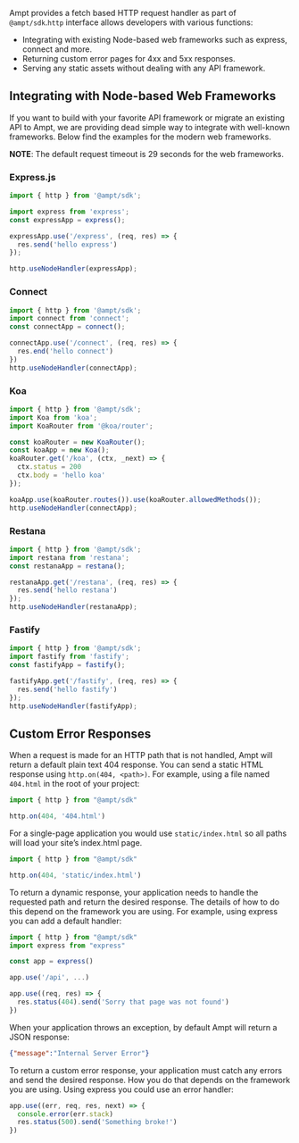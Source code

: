 <!--
title: HTTP Request Handling
menuText: HTTP Request Handling
description: Easy-to-use interface to handle incoming http requests without needing a web framework.
menuOrder: 8
parent: Building Blocks
-->

Ampt provides a fetch based HTTP request handler as part of `@ampt/sdk`.`http`  interface allows developers with various functions: 

- Integrating with existing Node-based web frameworks such as express, connect and more.
- Returning custom error pages for 4xx and 5xx responses.
- Serving any static assets without dealing with any API framework.

## Integrating with Node-based Web Frameworks

If you want to build with your favorite API framework or migrate an existing API to Ampt, we are providing dead simple way to integrate with well-known frameworks. Below find the examples for the modern web frameworks. 

**NOTE**: The default request timeout is 29 seconds for the web frameworks. 

### Express.js

```jsx
import { http } from '@ampt/sdk';

import express from 'express';
const expressApp = express();

expressApp.use('/express', (req, res) => {
  res.send('hello express')
});

http.useNodeHandler(expressApp);
```

### Connect

```jsx
import { http } from '@ampt/sdk';
import connect from 'connect';
const connectApp = connect();

connectApp.use('/connect', (req, res) => {
  res.end('hello connect')
})
http.useNodeHandler(connectApp);
```

### Koa

```jsx
import { http } from '@ampt/sdk';
import Koa from 'koa';
import KoaRouter from '@koa/router';

const koaRouter = new KoaRouter();
const koaApp = new Koa();
koaRouter.get('/koa', (ctx, _next) => {
  ctx.status = 200
  ctx.body = 'hello koa'
});

koaApp.use(koaRouter.routes()).use(koaRouter.allowedMethods());
http.useNodeHandler(connectApp);
```

### Restana

```jsx
import { http } from '@ampt/sdk';
import restana from 'restana';
const restanaApp = restana();

restanaApp.get('/restana', (req, res) => {
  res.send('hello restana')
});
http.useNodeHandler(restanaApp);
```

### Fastify

```jsx
import { http } from '@ampt/sdk';
import fastify from 'fastify';
const fastifyApp = fastify();

fastifyApp.get('/fastify', (req, res) => {
  res.send('hello fastify')
});
http.useNodeHandler(fastifyApp);
```

## Custom Error Responses

When a request is made for an HTTP path that is not handled, Ampt will return a default plain text 404 response. You can send a static HTML response using `http.on(404, <path>)`. For example, using a file named `404.html` in the root of your project:

```jsx
import { http } from "@ampt/sdk"

http.on(404, '404.html')
```

For a single-page application you would use  `static/index.html` so all paths will load your site’s index.html page.

```jsx
import { http } from "@ampt/sdk"

http.on(404, 'static/index.html')
```

To return a dynamic response, your application needs to handle the requested path and return the desired response. The details of how to do this depend on the framework you are using. For example, using express you can add a default handler:

```jsx
import { http } from "@ampt/sdk"
import express from "express"

const app = express()

app.use('/api', ...)

app.use((req, res) => {
  res.status(404).send('Sorry that page was not found')
})
```

When your application throws an exception, by default Ampt will return a JSON response:

```json
{"message":"Internal Server Error"}
```

To return a custom error response, your application must catch any errors and send the desired response. How you do that depends on the framework you are using. Using express you could use an error handler:

```jsx
app.use((err, req, res, next) => {
  console.error(err.stack)
  res.status(500).send('Something broke!')
})
```
